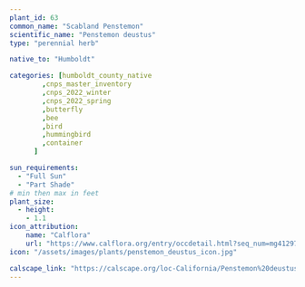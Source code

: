 ```yaml
---
plant_id: 63
common_name: "Scabland Penstemon"
scientific_name: "Penstemon deustus"
type: "perennial herb"

native_to: "Humboldt"

categories: [humboldt_county_native
        ,cnps_master_inventory
        ,cnps_2022_winter
        ,cnps_2022_spring
        ,butterfly
        ,bee
        ,bird
        ,hummingbird 
        ,container
      ]

sun_requirements:
  - "Full Sun"
  - "Part Shade"
# min then max in feet
plant_size:
  - height: 
    - 1.1
icon_attribution: 
    name: "Calflora"
    url: "https://www.calflora.org/entry/occdetail.html?seq_num=mg41297" 
icon: "/assets/images/plants/penstemon_deustus_icon.jpg"

calscape_link: "https://calscape.org/loc-California/Penstemon%20deustus(%20)"
---
```


